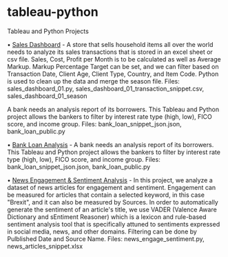 # tableau-python
Tableau and Python Projects

• <a href="https://public.tableau.com/app/profile/lorenzo.tanada/viz/SalesDashboard01-filtersmap/SalesDashboard" target="_blank">Sales Dashboard</a> - A store that sells household items all over the world needs to analyze its sales transactions that is stored in an excel sheet or csv file. Sales, Cost, Profit per Month is to be calculated as well as Average Markup. Markup Percentage Target can be set, and we can filter based on Transaction Date, Client Age, Client Type, Country, and Item Code. Python is used to clean up the data and merge the season file. Files: sales_dashboard_01.py, sales_dashboard_01_transaction_snippet.csv, sales_dashboard_01_season

A bank needs an analysis report of its borrowers. This Tableau and Python project allows the bankers to filter by interest rate type (high, low), FICO score, and income group. 
Files: bank_loan_snippet_json.json, bank_loan_public.py

• <a href="https://public.tableau.com/app/profile/lorenzo.tanada/viz/BankLoanAnalysis-filters/BankLoanAnalysis" target="_blank">Bank Loan Analysis</a> - A bank needs an analysis report of its borrowers. This Tableau and Python project allows the bankers to filter by interest rate type (high, low), FICO score, and income group. 
Files: bank_loan_snippet_json.json, bank_loan_public.py

• <a href="https://public.tableau.com/app/profile/lorenzo.tanada/viz/NewsEngagementSentimentAnalysis/NewsDashboard" target="_blank">News Engagement & Sentiment Analysis</a> - In this project, we analyze a dataset of news articles for engagement and sentiment. Engagement can be measured for articles that contain a selected keyword, in this case "Brexit", and it can also be measured by Sources. In order to automatically generate the sentiment of an article's title, we use VADER (Valence Aware Dictionary and sEntiment Reasoner) which is a lexicon and rule-based sentiment analysis tool that is specifically attuned to sentiments expressed in social media, news, and other domains. Filtering can be done by Pulblished Date and Source Name.
Files: news_engage_sentiment.py, news_articles_snippet.xlsx
